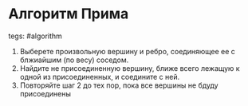 # Алгоритм Прима
tegs: #algorithm

1. Выберете произвольную вершину и ребро, соединяющее ее с блжиайшим (по весу) соседом.
2. Найдите не присоединенную вершину, ближе всего лежащую к одной из присоединенных, и соедините с ней.
3. Повторяйте шаг 2 до тех пор, пока все вершины не бдуду присоединены